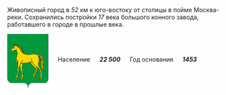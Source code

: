 <!--2021-10-27 00:46:01-->
Живописный город в *52* км к юго-востоку от столицы в пойме Москва-реки.
Сохранились постройки *17* века большого конного завода, работавшего в городе в прошлые века.

<img src="/posts/Места Подмосковья/im/Bronnitsy.png" align="middle" width="96px"> &emsp; 
Население &emsp; ***22 500*** &emsp;
Год основания &emsp; ***1453***